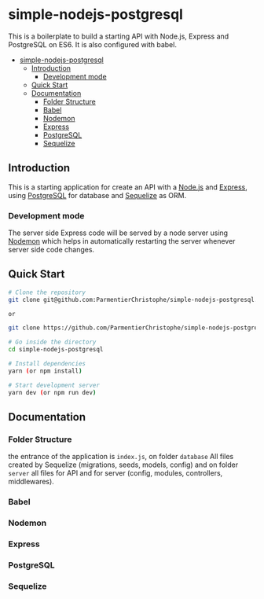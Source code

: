 # simple-nodejs-postgresql

This is a boilerplate to build a starting API with Node.js, Express and PostgreSQL on ES6. It is also configured with babel.

- [simple-nodejs-postgresql](#simple-nodejs-postgresql)
  - [Introduction](#introduction)
    - [Development mode](#development-mode)
  - [Quick Start](#quick-start)
  - [Documentation](#documentation)
    - [Folder Structure](#folder-structure)
    - [Babel](#babel)
    - [Nodemon](#nodemon)
    - [Express](#express)
    - [PostgreSQL](#postgresql)
    - [Sequelize](#sequelize)

## Introduction

This is a starting application for create an API with a [Node.js](https://nodejs.org/en/) and [Express](https://expressjs.com/), using [PostgreSQL](https://www.postgresql.org/) for database and [Sequelize](https://sequelize.org) as ORM.

### Development mode

The server side Express code will be served by a node server using [Nodemon](https://nodemon.io/) which helps in automatically restarting the server whenever server side code changes.

## Quick Start

```bash
# Clone the repository
git clone git@github.com:ParmentierChristophe/simple-nodejs-postgresql.git

or

git clone https://github.com/ParmentierChristophe/simple-nodejs-postgresql.git

# Go inside the directory
cd simple-nodejs-postgresql

# Install dependencies
yarn (or npm install)

# Start development server
yarn dev (or npm run dev)

```

## Documentation

### Folder Structure

the entrance of the application is `index.js`, on folder `database` All files created by Sequelize (migrations, seeds, models, config) and on folder `server` all files for API and for server (config, modules, controllers, middlewares).

### Babel

### Nodemon

### Express

### PostgreSQL

### Sequelize
